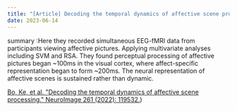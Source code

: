 ```yaml
---
title: "[Article] Decoding the temporal dynamics of affective scene processing."
date: 2023-06-14
---
```


summary :Here they recorded simultaneous EEG-fMRI data from participants viewing affective pictures. Applying multivariate analyses including SVM and RSA. They found perceptual processing of affective pictures began  ~100ms in the visual cortex, where affect-specific representation began to form ~200ms. The neural representation of affective scenes is sustained rather than dynamic.

[Bo, Ke, et al. "Decoding the temporal dynamics of affective scene processing." NeuroImage 261 (2022): 119532.](https://www.sciencedirect.com/science/article/pii/S1053811922006474))
